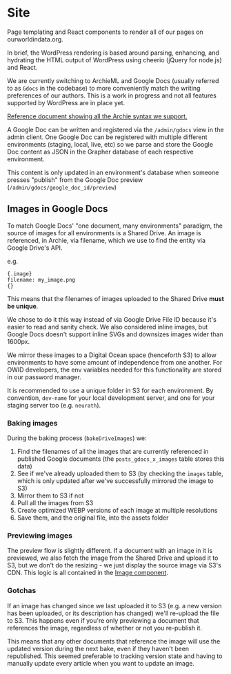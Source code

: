 # Site

Page templating and React components to render all of our pages on ourworldindata.org.

In brief, the WordPress rendering is based around parsing, enhancing, and hydrating the HTML output of WordPress using cheerio (jQuery for node.js) and React.

We are currently switching to ArchieML and Google Docs (usually referred to as `Gdocs` in the codebase) to more conveniently match the writing preferences of our authors. This is a work in progress and not all features supported by WordPress are in place yet.

[Reference document showing all the Archie syntax we support.](https://docs.google.com/document/d/1OLoTWloy4VecOjKTjB1wLV6tEphHJIMXfexrf1ZYJzU/edit)

A Google Doc can be written and registered via the `/admin/gdocs` view in the admin client. One Google Doc can be registered with multiple different environments (staging, local, live, etc) so we parse and store the Google Doc content as JSON in the Grapher database of each respective environment.

This content is only updated in an environment's database when someone presses "publish" from the Google Doc preview (`/admin/gdocs/google_doc_id/preview`)

## Images in Google Docs

To match Google Docs' "one document, many environments" paradigm, the source of images for all environments is a Shared Drive. An image is referenced, in Archie, via filename, which we use to find the entity via Google Drive's API.

e.g.

```
{.image}
filename: my_image.png
{}
```

This means that the filenames of images uploaded to the Shared Drive **must be unique**.

We chose to do it this way instead of via Google Drive File ID because it's easier to read and sanity check. We also considered inline images, but Google Docs doesn't support inline SVGs and downsizes images wider than 1600px.

We mirror these images to a Digital Ocean space (henceforth S3) to allow environments to have some amount of independence from one another. For OWID developers, the env variables needed for this functionality are stored in our password manager.

It is recommended to use a unique folder in S3 for each environment. By convention, `dev-name` for your local development server, and one for your staging server too (e.g. `neurath`).

### Baking images

During the baking process (`bakeDriveImages`) we:

1. Find the filenames of all the images that are currently referenced in published Google documents (the `posts_gdocs_x_images` table stores this data)
2. See if we've already uploaded them to S3 (by checking the `images` table, which is only updated after we've successfully mirrored the image to S3)
3. Mirror them to S3 if not
4. Pull all the images from S3
5. Create optimized WEBP versions of each image at multiple resolutions
6. Save them, and the original file, into the assets folder

### Previewing images

The preview flow is slightly different. If a document with an image in it is previewed, we also fetch the image from the Shared Drive and upload it to S3, but we don't do the resizing - we just display the source image via S3's CDN. This logic is all contained in the [Image component](gdocs/Image.tsx).

### Gotchas

If an image has changed since we last uploaded it to S3 (e.g. a new version has been uploaded, or its description has changed) we'll re-upload the file to S3. This happens even if you're only previewing a document that references the image, regardless of whether or not you re-publish it.

This means that any other documents that reference the image will use the updated version during the next bake, even if they haven't been republished. This seemed preferable to tracking version state and having to manually update every article when you want to update an image.
